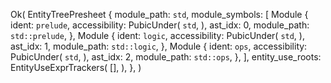 Ok(
    EntityTreePresheet {
        module_path: `std`,
        module_symbols: [
            Module {
                ident: `prelude`,
                accessibility: PubicUnder(
                    `std`,
                ),
                ast_idx: 0,
                module_path: `std::prelude`,
            },
            Module {
                ident: `logic`,
                accessibility: PubicUnder(
                    `std`,
                ),
                ast_idx: 1,
                module_path: `std::logic`,
            },
            Module {
                ident: `ops`,
                accessibility: PubicUnder(
                    `std`,
                ),
                ast_idx: 2,
                module_path: `std::ops`,
            },
        ],
        entity_use_roots: EntityUseExprTrackers(
            [],
        ),
    },
)